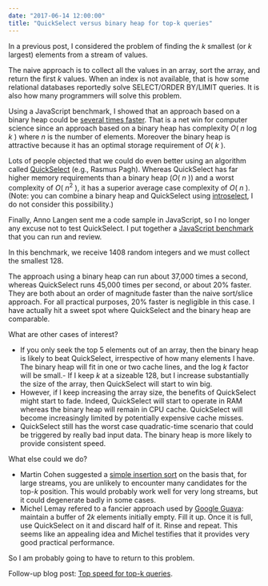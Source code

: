 ```yaml
---
date: "2017-06-14 12:00:00"
title: "QuickSelect versus binary heap for top-k queries"
---
```




In a previous post, I considered the problem of finding the _k_ smallest (or _k_ largest) elements from a stream of values.

The naive approach is to collect all the values in an array, sort the array, and return the first _k_ values. When an index is not available, that is how some relational databases reportedly solve SELECT/ORDER BY/LIMIT queries. It is also how many programmers will solve this problem.

Using a JavaScript benchmark, I showed that an approach based on a binary heap could be [several times faster](/lemire/blog/2017/06/06/quickly-returning-the-top-k-elements-computer-science-vs-the-real-world/). That is a net win for computer science since an approach based on a binary heap has complexity <em>O</em>( _n_ log _k_ ) where _n_ is the number of elements. Moreover the binary heap is attractive because it has an optimal storage requirement of <em>O</em>( _k_ ).

Lots of people objected that we could do even better using an algorithm called [QuickSelect](https://en.wikipedia.org/wiki/Quickselect) (e.g., Rasmus Pagh). Whereas QuickSelect has far higher memory requirements than a binary heap (<em>O</em>( _n_ )) and a worst complexity of <em>O</em>( <em>n</em><sup>2</sup> ), it has a superior average case complexity of <em>O</em>( _n_ ). (Note: you can combine a binary heap and QuickSelect using [introselect](https://en.wikipedia.org/wiki/Introselect), I do not consider this possibility.)

Finally, Anno Langen sent me a code sample in JavaScript, so I no longer any excuse not to test QuickSelect. I put together a [JavaScript benchmark](https://github.com/lemire/QuickSelect.js/tree/master/benchmark) that you can run and review.

In this benchmark, we receive 1408 random integers and we must collect the smallest 128.

The approach using a binary heap can run about 37,000 times a second, whereas QuickSelect runs 45,000 times per second, or about 20% faster. They are both about an order of magnitude faster than the naive sort/slice approach.
For all practical purposes, 20% faster is negligible in this case. I have actually hit a sweet spot where QuickSelect and the binary heap are comparable.

What are other cases of interest?

- If you only seek the top 5 elements out of an array, then the binary heap is likely to beat QuickSelect, irrespective of how many elements I have. The binary heap will fit in one or two cache lines, and the log _k_ factor will be small.- If I keep _k_ at a sizeable 128, but I increase substantially the size of the array, then QuickSelect will start to win big.
- However, if I keep increasing the array size, the benefits of QuickSelect might start to fade. Indeed, QuickSelect will start to operate in RAM whereas the binary heap will remain in CPU cache. QuickSelect will become increasingly limited by potentially expensive cache misses.
- QuickSelect still has the worst case quadratic-time scenario that could be triggered by really bad input data. The binary heap is more likely to provide consistent speed.


What else could we do?

- Martin Cohen suggested a [simple insertion sort](/lemire/blog/2017/06/06/quickly-returning-the-top-k-elements-computer-science-vs-the-real-world/#comment-281015) on the basis that, for large streams, you are unlikely to encounter many candidates for the top-<em>k</em> position. This would probably work well for very long streams, but it could degenerate badly in some cases.
- Michel Lemay refered to a fancier approach used by [Google Guava](https://plus.google.com/+googleguava/posts/QMD74vZ5dxc): maintain a buffer of 2<em>k</em> elements initially empty. Fill it up. Once it is full, use QuickSelect on it and discard half of it. Rinse and repeat. This seems like an appealing idea and Michel testifies that it provides very good practical performance.


So I am probably going to have to return to this problem.

Follow-up blog post: [Top speed for top-k queries](/lemire/blog/2017/06/21/top-speed-for-top-k-queries/).


